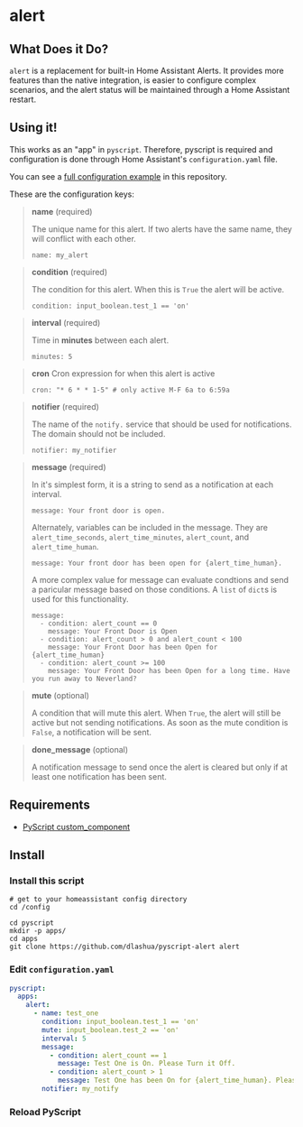 # alert

## What Does it Do?

`alert` is a replacement for built-in Home Assistant Alerts. It provides more features than the native integration, is easier to configure complex scenarios, and the alert status will be maintained through a Home Assistant restart.

## Using it!

This works as an "app" in `pyscript`. Therefore, pyscript is required and configuration is done through Home Assistant's `configuration.yaml` file.

You can see a [full configuration example](config.sample.yaml) in this repository.

These are the configuration keys:

> **name** (required)
>
> The unique name for this alert. If two alerts have the same name, they will conflict with each other.
>
> ```
> name: my_alert
> ```

> **condition** (required)
> 
> The condition for this alert. When this is `True` the alert will be active.
>
> ```
> condition: input_boolean.test_1 == 'on'
> ```

> **interval** (required)
> 
> Time in **minutes** between each alert.
>
> ```
> minutes: 5
> ```

> **cron** 
> Cron expression for when this alert is active
>
> ```
> cron: "* 6 * * 1-5" # only active M-F 6a to 6:59a
> ```

> **notifier** (required)
>
> The name of the `notify.` service that should be used for notifications. The domain should not be included.
> 
> ```
> notifier: my_notifier
> ```

> **message** (required)
> 
> In it's simplest form, it is a string to send as a notification at each interval.
>
> ```
> message: Your front door is open.
> ```
>
> Alternately, variables can be included in the message. They are `alert_time_seconds`, `alert_time_minutes`, `alert_count`, and `alert_time_human`.
> 
> ```
> message: Your front door has been open for {alert_time_human}.
> ```
>
> A more complex value for message can evaluate condtions and send a paricular message based on those conditions. A `list` of `dict`s is used for this functionality.
>
> ```
> message:
>   - condition: alert_count == 0
>     message: Your Front Door is Open
>   - condition: alert_count > 0 and alert_count < 100
>     message: Your Front Door has been Open for {alert_time_human}
>   - condition: alert_count >= 100
>     message: Your Front Door has been Open for a long time. Have you run away to Neverland?
> ```

> **mute** (optional)
>
> A condition that will mute this alert. When `True`, the alert will still be active but not sending notifications. As soon as the mute condition is `False`, a notification will be sent.

> **done_message** (optional)
>
> A notification message to send once the alert is cleared but only if at least one notification has been sent.

## Requirements

* [PyScript custom_component](https://github.com/custom-components/pyscript)

## Install

### Install this script
```
# get to your homeassistant config directory
cd /config

cd pyscript
mkdir -p apps/
cd apps
git clone https://github.com/dlashua/pyscript-alert alert
```

### Edit `configuration.yaml`

```yaml
pyscript:
  apps:    
    alert:
      - name: test_one
        condition: input_boolean.test_1 == 'on'
        mute: input_boolean.test_2 == 'on'
        interval: 5
        message:
          - condition: alert_count == 1
            message: Test One is On. Please Turn it Off.
          - condition: alert_count > 1
            message: Test One has been On for {alert_time_human}. Please Turn it off.
        notifier: my_notify
```

### Reload PyScript
